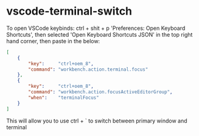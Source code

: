 # vscode-terminal-switch

To open VSCode keybinds: ctrl + shit + p 'Preferences: Open Keyboard Shortcuts', then selected 'Open Keyboard Shortcuts JSON' in the top right hand corner, then paste in the below:

```JSON
[
    {
        "key":     "ctrl+oem_8",
        "command": "workbench.action.terminal.focus"
    },
    {
        "key":     "ctrl+oem_8",
        "command": "workbench.action.focusActiveEditorGroup",
        "when":    "terminalFocus"
    }
]
```

This will allow you to use ctrl + ` to switch between primary window and terminal
